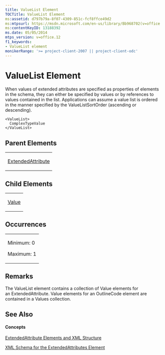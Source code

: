 ```yaml
---
title: ValueList Element
TOCTitle: ValueList Element
ms:assetid: d797b79a-8f07-4309-851c-fcf8ffce49d2
ms:mtpsurl: https://msdn.microsoft.com/en-us/library/Bb968702(v=office.12)
ms:contentKeyID: 13188392
ms.date: 05/05/2014
mtps_version: v=office.12
f1_keywords:
- ValueList element
monikerRange: '>= project-client-2007 || project-client-odc'
---
```


# ValueList Element




When values of extended attributes are specified as properties of elements in the schema, they can either be specified by values or by references to values contained in the list. Applications can assume a value list is ordered in the manner specified by the ValueListSortOrder (ascending or descending).

    <ValueList>
      ComplexTypeValue
    </ValueList>

## Parent Elements

<table>
<colgroup>
<col style="width: 100%" />
</colgroup>
<tbody>
<tr class="odd">
<td><p><a href="extendedattribute-element.md">ExtendedAttribute</a></p></td>
</tr>
</tbody>
</table>

## Child Elements

<table>
<colgroup>
<col style="width: 100%" />
</colgroup>
<tbody>
<tr class="odd">
<td><p><a href="value-element.md">Value</a></p></td>
</tr>
</tbody>
</table>

## Occurrences

<table>
<colgroup>
<col style="width: 100%" />
</colgroup>
<tbody>
<tr class="odd">
<td><p>Minimum: 0</p>
<p>Maximum: 1</p></td>
</tr>
</tbody>
</table>

## Remarks

The ValueList element contains a collection of Value elements for an ExtendedAttribute. Value elements for an OutlineCode element are contained in a Values collection.

## See Also

#### Concepts

[ExtendedAttribute Elements and XML Structure](extendedattribute-elements-and-xml-structure.md)

[XML Schema for the ExtendedAttributes Element](xml-schema-for-the-extendedattributes-element.md)

